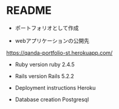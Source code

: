 # README
* ポートフォリオとして作成

* webアプリケーションの公開先

 https://qanda-portfolio-st.herokuapp.com/

* Ruby version
ruby 2.4.5

* Rails version
Rails 5.2.2

* Deployment instructions
Heroku

* Database creation
Postgresql
